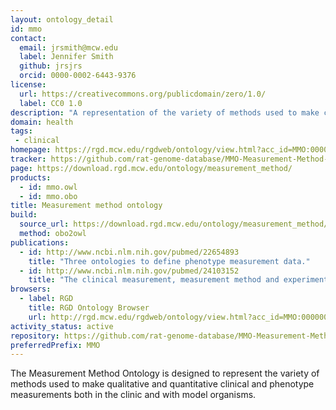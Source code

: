 ```yaml
---
layout: ontology_detail
id: mmo
contact:
  email: jrsmith@mcw.edu
  label: Jennifer Smith
  github: jrsjrs
  orcid: 0000-0002-6443-9376
license:
  url: https://creativecommons.org/publicdomain/zero/1.0/
  label: CC0 1.0
description: "A representation of the variety of methods used to make clinical and phenotype measurements. "
domain: health
tags:
 - clinical
homepage: https://rgd.mcw.edu/rgdweb/ontology/view.html?acc_id=MMO:0000000
tracker: https://github.com/rat-genome-database/MMO-Measurement-Method-Ontology/issues
page: https://download.rgd.mcw.edu/ontology/measurement_method/
products:
  - id: mmo.owl
  - id: mmo.obo
title: Measurement method ontology
build:
  source_url: https://download.rgd.mcw.edu/ontology/measurement_method/measurement_method.obo
  method: obo2owl
publications:
  - id: http://www.ncbi.nlm.nih.gov/pubmed/22654893
    title: "Three ontologies to define phenotype measurement data."
  - id: http://www.ncbi.nlm.nih.gov/pubmed/24103152
    title: "The clinical measurement, measurement method and experimental condition ontologies: expansion, improvements and new applications."
browsers:
  - label: RGD
    title: RGD Ontology Browser
    url: http://rgd.mcw.edu/rgdweb/ontology/view.html?acc_id=MMO:0000000
activity_status: active
repository: https://github.com/rat-genome-database/MMO-Measurement-Method-Ontology
preferredPrefix: MMO
---
```


The Measurement Method Ontology is designed to represent the variety of methods used to make qualitative and quantitative clinical and phenotype measurements both in the clinic and with model organisms.
